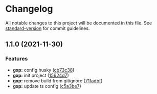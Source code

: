# Changelog

All notable changes to this project will be documented in this file. See [standard-version](https://github.com/conventional-changelog/standard-version) for commit guidelines.

## 1.1.0 (2021-11-30)


### Features

* **gxp:** config husky ([cb73c38](https://github.com/jkdrangel/gxp-core-utils/commit/cb73c385e759311b94963cec30935e03b905149c))
* **gxp:** init project ([15624d7](https://github.com/jkdrangel/gxp-core-utils/commit/15624d7b3c5127c5638375594d4959ff411fa2eb))
* **gxp:** remove build from gitignore ([71fadbf](https://github.com/jkdrangel/gxp-core-utils/commit/71fadbf11abdda95aae688a0f07dc82665943f79))
* **gxp:** update ts config ([c5a3be7](https://github.com/jkdrangel/gxp-core-utils/commit/c5a3be7bf6e9880e353e4ff96ea00a2c4271d3b0))
